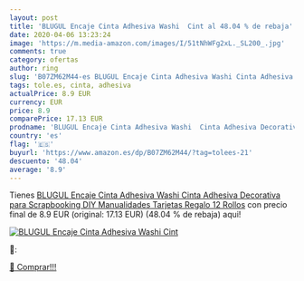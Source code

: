 ```yaml
---
layout: post
title: 'BLUGUL Encaje Cinta Adhesiva Washi  Cint al 48.04 % de rebaja'
date: 2020-04-06 13:23:24
image: 'https://m.media-amazon.com/images/I/51tNhWFg2xL._SL200_.jpg'
comments: true
category: ofertas
author: ring
slug: 'B07ZM62M44-es BLUGUL Encaje Cinta Adhesiva Washi Cinta Adhesiva...'
tags: tole.es, cinta, adhesiva
actualPrice: 8.9 EUR
currency: EUR
price: 8.9
comparePrice: 17.13 EUR
prodname: 'BLUGUL Encaje Cinta Adhesiva Washi  Cinta Adhesiva Decorativa  para Scrapbooking DIY Manualidades Tarjetas Regalo  12 Rollos'
country: 'es'
flag: '🇪🇸'
buyurl: 'https://www.amazon.es/dp/B07ZM62M44/?tag=tolees-21'
descuento: '48.04'
average: '8.9'
---
```


Tienes [BLUGUL Encaje Cinta Adhesiva Washi  Cinta Adhesiva Decorativa  para Scrapbooking DIY Manualidades Tarjetas Regalo  12 Rollos](https://www.amazon.es/dp/B07ZM62M44/?tag=tolees-21) con precio final de  8.9 EUR (original: 17.13 EUR) (48.04 %  de rebaja) aqui!

[![BLUGUL Encaje Cinta Adhesiva Washi  Cint](https://m.media-amazon.com/images/I/51tNhWFg2xL._SL200_.jpg)](https://www.amazon.es/dp/B07ZM62M44/?tag=tolees-21)

🔎:


[🛒 Comprar!!!](https://www.amazon.es/dp/B07ZM62M44/?tag=tolees-21)
